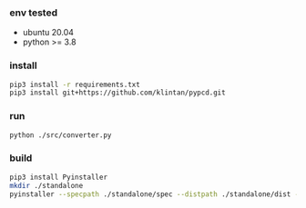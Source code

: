 ### env tested

-   ubuntu 20.04
-   python >= 3.8

### install

```bash
pip3 install -r requirements.txt
pip3 install git+https://github.com/klintan/pypcd.git
```

### run

```bash
python ./src/converter.py
```

### build

```bash
pip3 install Pyinstaller
mkdir ./standalone
pyinstaller --specpath ./standalone/spec --distpath ./standalone/dist --workpath ./standalone/build --onefile ./src/converter.py
```

